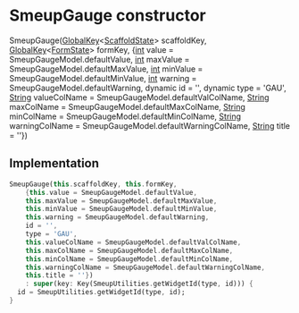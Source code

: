 


# SmeupGauge constructor







SmeupGauge([GlobalKey](https://api.flutter.dev/flutter/widgets/GlobalKey-class.html)&lt;[ScaffoldState](https://api.flutter.dev/flutter/material/ScaffoldState-class.html)> scaffoldKey, [GlobalKey](https://api.flutter.dev/flutter/widgets/GlobalKey-class.html)&lt;[FormState](https://api.flutter.dev/flutter/widgets/FormState-class.html)> formKey, {[int](https://api.flutter.dev/flutter/dart-core/int-class.html) value = SmeupGaugeModel.defaultValue, [int](https://api.flutter.dev/flutter/dart-core/int-class.html) maxValue = SmeupGaugeModel.defaultMaxValue, [int](https://api.flutter.dev/flutter/dart-core/int-class.html) minValue = SmeupGaugeModel.defaultMinValue, [int](https://api.flutter.dev/flutter/dart-core/int-class.html) warning = SmeupGaugeModel.defaultWarning, dynamic id = '', dynamic type = 'GAU', [String](https://api.flutter.dev/flutter/dart-core/String-class.html) valueColName = SmeupGaugeModel.defaultValColName, [String](https://api.flutter.dev/flutter/dart-core/String-class.html) maxColName = SmeupGaugeModel.defaultMaxColName, [String](https://api.flutter.dev/flutter/dart-core/String-class.html) minColName = SmeupGaugeModel.defaultMinColName, [String](https://api.flutter.dev/flutter/dart-core/String-class.html) warningColName = SmeupGaugeModel.defaultWarningColName, [String](https://api.flutter.dev/flutter/dart-core/String-class.html) title = ''})





## Implementation

```dart
SmeupGauge(this.scaffoldKey, this.formKey,
    {this.value = SmeupGaugeModel.defaultValue,
    this.maxValue = SmeupGaugeModel.defaultMaxValue,
    this.minValue = SmeupGaugeModel.defaultMinValue,
    this.warning = SmeupGaugeModel.defaultWarning,
    id = '',
    type = 'GAU',
    this.valueColName = SmeupGaugeModel.defaultValColName,
    this.maxColName = SmeupGaugeModel.defaultMaxColName,
    this.minColName = SmeupGaugeModel.defaultMinColName,
    this.warningColName = SmeupGaugeModel.defaultWarningColName,
    this.title = ''})
    : super(key: Key(SmeupUtilities.getWidgetId(type, id))) {
  id = SmeupUtilities.getWidgetId(type, id);
}
```








